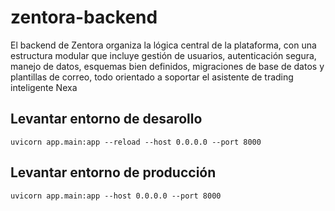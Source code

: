 # zentora-backend
El backend de Zentora organiza la lógica central de la plataforma, con una estructura modular que incluye gestión de usuarios, autenticación segura, manejo de datos, esquemas bien definidos, migraciones de base de datos y plantillas de correo, todo orientado a soportar el asistente de trading inteligente Nexa

## Levantar entorno de desarollo
`uvicorn app.main:app --reload --host 0.0.0.0 --port 8000`

## Levantar entorno de producción
`uvicorn app.main:app --host 0.0.0.0 --port 8000`